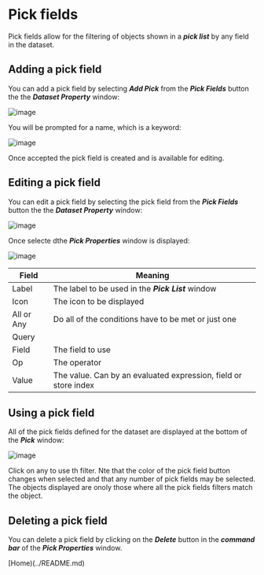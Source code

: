 # Pick fields

Pick fields allow for the filtering of objects shown in a ***pick list*** by any field in the dataset.

## Adding a pick field

You can add a pick field by selecting ***Add Pick*** from the ***Pick Fields*** button the the ***Dataset Property***
window:

![image](/help/info/images/Pick1.png)

You will be prompted for a name, which is a keyword:

![image](/help/info/images/Pick2.png)

Once accepted the pick field is created and is available for editing.

## Editing a pick field

You can edit a pick field by selecting the pick field from the ***Pick Fields*** button the the ***Dataset Property***
window:

![image](/help/info/images/Pick3.png)

Once selecte dthe ***Pick Properties*** window is displayed:

![image](/help/info/images/Pick4.png)

|Field|Meaning|
|-|-|
|Label|The label to be used in the ***Pick List*** window|
|Icon|The icon to be displayed|
|All or Any|Do all of the conditions have to be met or just one|
|Query||
|Field|The field to use|
|Op|The operator|
|Value|The value.   Can by an evaluated expression, field or store index|

## Using a pick field

All of the pick fields defined for the dataset are displayed at the bottom of the ***Pick*** window:

![image](/help/info/images/Pick5.png)

Click on any to use th filter. Nte that the color of the pick field button changes when selected and that any number
of pick fields may be selected.  The objects displayed are onoly those where all the pick fields filters match the object.

## Deleting a pick field

You can delete a pick field by clicking on the ***Delete*** button in the ***command bar*** of the 
***Pick Properties*** window.

[Home)(../README.md)
